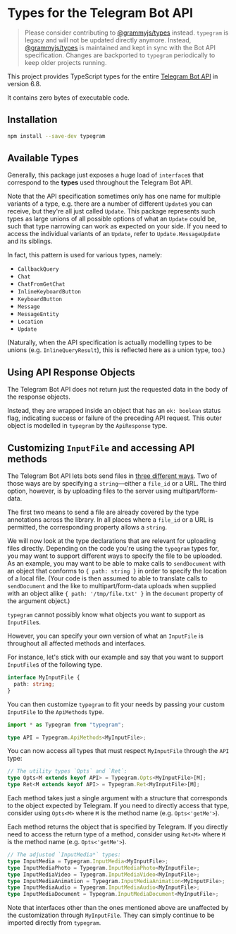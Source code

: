 # Types for the Telegram Bot API

> Please consider contributing to [@grammyjs/types](https://github.com/grammyjs/types) instead.
> `typegram` is legacy and will not be updated directly anymore.
> Instead, [@grammyjs/types](https://github.com/grammyjs/types) is maintained and kept in sync with the Bot API specification.
> Changes are backported to `typegram` periodically to keep older projects running.

This project provides TypeScript types for the entire [Telegram Bot API](https://core.telegram.org/bots/api) in version 6.8.

It contains zero bytes of executable code.

## Installation

```bash
npm install --save-dev typegram
```

## Available Types

Generally, this package just exposes a huge load of `interface`s that correspond to the **types** used throughout the Telegram Bot API.

Note that the API specification sometimes only has one name for multiple variants of a type, e.g. there are a number of different `Update`s you can receive, but they're all just called `Update`.
This package represents such types as large unions of all possible options of what an `Update` could be, such that type narrowing can work as expected on your side.
If you need to access the individual variants of an `Update`, refer to `Update.MessageUpdate` and its siblings.

In fact, this pattern is used for various types, namely:

- `CallbackQuery`
- `Chat`
- `ChatFromGetChat`
- `InlineKeyboardButton`
- `KeyboardButton`
- `Message`
- `MessageEntity`
- `Location`
- `Update`

(Naturally, when the API specification is actually modelling types to be unions (e.g. `InlineQueryResult`), this is reflected here as a union type, too.)

## Using API Response Objects

The Telegram Bot API does not return just the requested data in the body of the response objects.

Instead, they are wrapped inside an object that has an `ok: boolean` status flag, indicating success or failure of the preceding API request.
This outer object is modelled in `typegram` by the `ApiResponse` type.

## Customizing `InputFile` and accessing API methods

The Telegram Bot API lets bots send files in [three different ways](https://core.telegram.org/bots/api#sending-files).
Two of those ways are by specifying a `string`—either a `file_id` or a URL.
The third option, however, is by uploading files to the server using multipart/form-data.

The first two means to send a file are already covered by the type annotations across the library.
In all places where a `file_id` or a URL is permitted, the corresponding property allows a `string`.

We will now look at the type declarations that are relevant for uploading files directly.
Depending on the code you're using the `typegram` types for, you may want to support different ways to specify the file to be uploaded.
As an example, you may want to be able to make calls to `sendDocument` with an object that conforms to `{ path: string }` in order to specify the location of a local file.
(Your code is then assumed to able to translate calls to `sendDocument` and the like to multipart/form-data uploads when supplied with an object alike `{ path: '/tmp/file.txt' }` in the `document` property of the argument object.)

`typegram` cannot possibly know what objects you want to support as `InputFile`s.

However, you can specify your own version of what an `InputFile` is throughout all affected methods and interfaces.

For instance, let's stick with our example and say that you want to support `InputFile`s of the following type.

```ts
interface MyInputFile {
  path: string;
}
```

You can then customize `typegram` to fit your needs by passing your custom `InputFile` to the `ApiMethods` type.

```ts
import * as Typegram from "typegram";

type API = Typegram.ApiMethods<MyInputFile>;
```

You can now access all types that must respect `MyInputFile` through the `API` type:

```ts
// The utility types `Opts` and `Ret`:
type Opts<M extends keyof API> = Typegram.Opts<MyInputFile>[M];
type Ret<M extends keyof API> = Typegram.Ret<MyInputFile>[M];
```

Each method takes just a single argument with a structure that corresponds to the object expected by Telegram.
If you need to directly access that type, consider using `Opts<M>` where `M` is the method name (e.g. `Opts<'getMe'>`).

Each method returns the object that is specified by Telegram.
If you directly need to access the return type of a method, consider using `Ret<M>` where `M` is the method name (e.g. `Opts<'getMe'>`).

```ts
// The adjusted `InputMedia*` types:
type InputMedia = Typegram.InputMedia<MyInputFile>;
type InputMediaPhoto = Typegram.InputMediaPhoto<MyInputFile>;
type InputMediaVideo = Typegram.InputMediaVideo<MyInputFile>;
type InputMediaAnimation = Typegram.InputMediaAnimation<MyInputFile>;
type InputMediaAudio = Typegram.InputMediaAudio<MyInputFile>;
type InputMediaDocument = Typegram.InputMediaDocument<MyInputFile>;
```

Note that interfaces other than the ones mentioned above are unaffected by the customization through `MyInputFile`.
They can simply continue to be imported directly from `typegram`.
